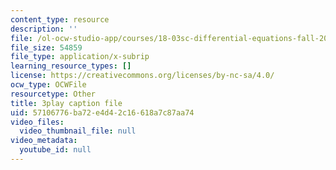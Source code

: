 ```yaml
---
content_type: resource
description: ''
file: /ol-ocw-studio-app/courses/18-03sc-differential-equations-fall-2011/57106776ba72e4d42c16618a7c87aa74_EWWw0jryj1A.srt
file_size: 54859
file_type: application/x-subrip
learning_resource_types: []
license: https://creativecommons.org/licenses/by-nc-sa/4.0/
ocw_type: OCWFile
resourcetype: Other
title: 3play caption file
uid: 57106776-ba72-e4d4-2c16-618a7c87aa74
video_files:
  video_thumbnail_file: null
video_metadata:
  youtube_id: null
---
```

